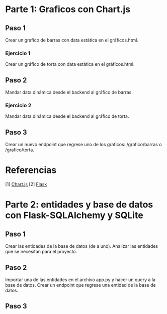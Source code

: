 # Parte 1: Graficos con Chart.js

## Paso 1

Crear un grafico de barras con data estática en el gráficos.html.

### Ejercicio 1

Crear un gráfico de torta con data estática en el gráficos.html.

## Paso 2

Mandar data dinámica desde el backend al gráfico de barras.

### Ejercicio 2

Mandar data dinámica desde el backend al gráfico de torta.

## Paso 3

Crear un nuevo endpoint que regrese uno de los graficos: /grafico/barras o /grafico/torta.

# Referencias

[1] [Chart.js](https://www.chartjs.org/)
[2] [Flask](https://flask.palletsprojects.com/en/2.2.x/)

# Parte 2: entidades y base de datos con Flask-SQLAlchemy y SQLite

## Paso 1

Crear las entidades de la base de datos (de a uno).
Analizar las entidades que se necesitan para el proyecto.

## Paso 2

Importar una de las entidades en el archivo app.py y hacer un query a la base de datos.
Crear un endpoint que regrese una entidad de la base de datos.

## Paso 3
